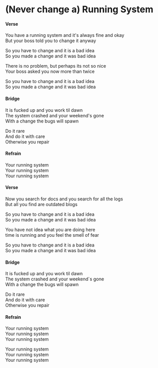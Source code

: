# (Never change a) Running System

#### Verse

You have a running system and it's always fine and okay  
But your boss told you to change it anyway

So you have to change and it is a bad idea  
So you made a change and it was bad idea

There is no problem, but perhaps its not so nice  
Your boss asked you now more than twice

So you have to change and it is a bad idea  
So you made a change and it was bad idea

#### Bridge

It is fucked up and you work til dawn  
The system crashed and your weekend's gone  
With a change the bugs will spawn

Do it rare  
And do it with care  
Otherwise you repair

#### Refrain

Your running system  
Your running system  
Your running system  

#### Verse

Now you search for docs and you search for all the logs  
But all you find are outdated blogs

So you have to change and it is a bad idea  
So you made a change and it was bad idea

You have not idea what you are doing here  
time is running and you feel the smell of fear

So you have to change and it is a bad idea  
So you made a change and it was bad idea

#### Bridge

It is fucked up and you work til dawn  
The system crashed and your weekend`s gone  
With a change the bugs will spawn

Do it rare  
And do it with care  
Otherwise you repair

#### Refrain

Your running system  
Your running system  
Your running system  

Your running system  
Your running system  
Your running system  
